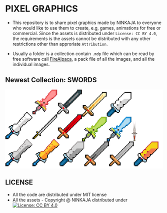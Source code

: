 # PIXEL GRAPHICS

* This repository is to share pixel graphics made by NINKAJA to everyone who would like to use them to create, e.g, games, animations for free or commercial. Since the assets is distributed under `License: CC BY 4.0`, the requirements is the assets cannot be distributed with any other restrictions other than approriate `Attribution`.

* Usually a folder is a collection contain `.mdp` file which can be read by free software call [FireAlpaca](http://firealpaca.com/), a pack file of all the images, and all the individual images.

## Newest Collection: SWORDS
![swords](https://raw.githubusercontent.com/ninkaja/pixel-graphics/master/swords/swords.png)

## LICENSE
* All the code are distributed under MIT license
* All the assets - Copyright @ NINKAJA distributed under [![License: CC BY 4.0](https://licensebuttons.net/l/by/4.0/80x15.png)](https://creativecommons.org/licenses/by/4.0/)
